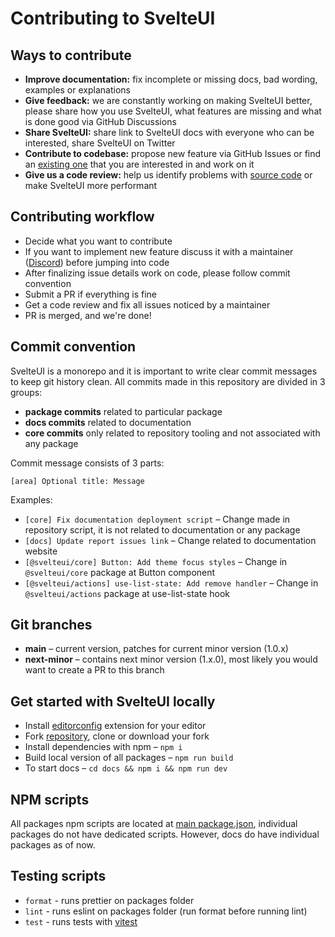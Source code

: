 # Contributing to SvelteUI

## Ways to contribute

- **Improve documentation:** fix incomplete or missing docs, bad wording, examples or explanations
- **Give feedback:** we are constantly working on making SvelteUI better, please share how you use SvelteUI, what features are missing and what is done good via GitHub Discussions
- **Share SvelteUI:** share link to SvelteUI docs with everyone who can be interested, share SvelteUI on Twitter
- **Contribute to codebase:** propose new feature via GitHub Issues or find an [existing one](https://github.com/Brisklemonade/svelteui/labels/help%20wanted) that you are interested in and work on it
- **Give us a code review:** help us identify problems with [source code](https://github.com/Brisklemonade/svelteui) or make SvelteUI more performant

## Contributing workflow

- Decide what you want to contribute
- If you want to implement new feature discuss it with a maintainer ([Discord](https://discord.gg/sDdXGthXVU)) before jumping into code
- After finalizing issue details work on code, please follow commit convention
- Submit a PR if everything is fine
- Get a code review and fix all issues noticed by a maintainer
- PR is merged, and we're done!

## Commit convention

SvelteUI is a monorepo and it is important to write clear commit messages to keep git history clean.
All commits made in this repository are divided in 3 groups:

- **package commits** related to particular package
- **docs commits** related to documentation
- **core commits** only related to repository tooling and not associated with any package

Commit message consists of 3 parts:

```
[area] Optional title: Message
```

Examples:

- `[core] Fix documentation deployment script` – Change made in repository script, it is not related to documentation or any package
- `[docs] Update report issues link` – Change related to documentation website
- `[@svelteui/core] Button: Add theme focus styles` – Change in `@svelteui/core` package at Button component
- `[@svelteui/actions] use-list-state: Add remove handler` – Change in `@svelteui/actions` package at use-list-state hook

## Git branches

- **main** – current version, patches for current minor version (1.0.x)
- **next-minor** – contains next minor version (1.x.0), most likely you would want to create a PR to this branch

## Get started with SvelteUI locally

- Install [editorconfig](https://editorconfig.org/) extension for your editor
- Fork [repository](https://github.com/Brisklemonade/svelteui), clone or download your fork
- Install dependencies with npm – `npm i`
- Build local version of all packages – `npm run build`
- To start docs – `cd docs && npm i && npm run dev`

## NPM scripts

All packages npm scripts are located at [main package.json](https://github.com/Brisklemonade/svelteui/blob/main/package.json),
individual packages do not have dedicated scripts. However, docs do have individual packages as of now.

## Testing scripts

- `format` - runs prettier on packages folder
- `lint` - runs eslint on packages folder (run format before running lint)
- `test` - runs tests with [vitest](https://vitest.dev/)
